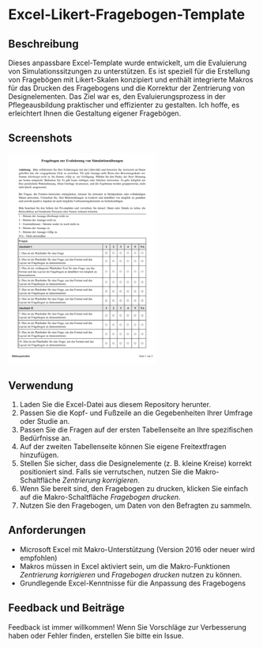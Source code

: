 # Excel-Likert-Fragebogen-Template

## Beschreibung
Dieses anpassbare Excel-Template wurde entwickelt, um die Evaluierung von Simulationssitzungen zu unterstützen. Es ist speziell für die Erstellung von Fragebögen mit Likert-Skalen konzipiert und enthält integrierte Makros für das Drucken des Fragebogens und die Korrektur der Zentrierung von Designelementen. Das Ziel war es, den Evaluierungsprozess in der Pflegeausbildung praktischer und effizienter zu gestalten. Ich hoffe, es erleichtert Ihnen die Gestaltung eigener Fragebögen.

## Screenshots
<img src="screenshot.png" alt="Ausschnitt aus dem Fragebogen" width="300">

## Verwendung
1. Laden Sie die Excel-Datei aus diesem Repository herunter.
2. Passen Sie die Kopf- und Fußzeile an die Gegebenheiten Ihrer Umfrage oder Studie an.
3. Passen Sie die Fragen auf der ersten Tabellenseite an Ihre spezifischen Bedürfnisse an.
4. Auf der zweiten Tabellenseite können Sie eigene Freitextfragen hinzufügen.
5. Stellen Sie sicher, dass die Designelemente (z. B. kleine Kreise) korrekt positioniert sind. Falls sie verrutschen, nutzen Sie die Makro-Schaltfläche *Zentrierung korrigieren*.
7. Wenn Sie bereit sind, den Fragebogen zu drucken, klicken Sie einfach auf die Makro-Schaltfläche *Fragebogen drucken*.
8. Nutzen Sie den Fragebogen, um Daten von den Befragten zu sammeln.

## Anforderungen
- Microsoft Excel mit Makro-Unterstützung (Version 2016 oder neuer wird empfohlen)
- Makros müssen in Excel aktiviert sein, um die Makro-Funktionen *Zentrierung korrigieren* und *Fragebogen drucken* nutzen zu können.
- Grundlegende Excel-Kenntnisse für die Anpassung des Fragebogens

## Feedback und Beiträge
Feedback ist immer willkommen! Wenn Sie Vorschläge zur Verbesserung haben oder Fehler finden, erstellen Sie bitte ein Issue.
